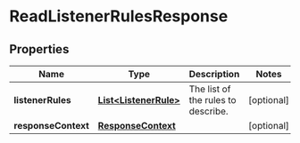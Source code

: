 

# ReadListenerRulesResponse


## Properties

| Name | Type | Description | Notes |
|------------ | ------------- | ------------- | -------------|
|**listenerRules** | [**List&lt;ListenerRule&gt;**](ListenerRule.md) | The list of the rules to describe. |  [optional] |
|**responseContext** | [**ResponseContext**](ResponseContext.md) |  |  [optional] |



